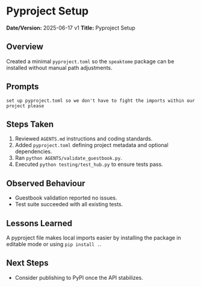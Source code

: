 # Pyproject Setup

**Date/Version:** 2025-06-17 v1
**Title:** Pyproject Setup

## Overview
Created a minimal `pyproject.toml` so the `speaktome` package can be installed without manual path adjustments.

## Prompts
```
set up pyproject.toml so we don't have to fight the imports within our project please
```

## Steps Taken
1. Reviewed `AGENTS.md` instructions and coding standards.
2. Added `pyproject.toml` defining project metadata and optional dependencies.
3. Ran `python AGENTS/validate_guestbook.py`.
4. Executed `python testing/test_hub.py` to ensure tests pass.

## Observed Behaviour
- Guestbook validation reported no issues.
- Test suite succeeded with all existing tests.

## Lessons Learned
A pyproject file makes local imports easier by installing the package in editable mode or using `pip install .`.

## Next Steps
- Consider publishing to PyPI once the API stabilizes.
